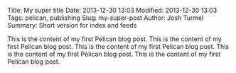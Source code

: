 Title: My super title
Date: 2013-12-30 13:03
Modified: 2013-12-30 13:03
Tags: pelican, publishing
Slug: my-super-post
Author: Josh Turmel
Summary: Short version for index and feeds

This is the content of my first Pelican blog post.
This is the content of my first Pelican blog post.
This is the content of my first Pelican blog post.
This is the content of my first Pelican blog post.
This is the content of my first Pelican blog post.
